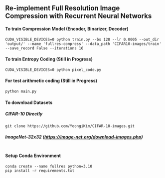 ## Re-implement Full Resolution Image Compression with Recurrent Neural Networks

#### To train Compression Model (Encoder, Binarizer, Decoder) 
```
CUDA_VISIBLE_DEVICES=0 python train.py --bs 128 --lr 0.0005 --out_dir 'output/' --name 'fullres-compress' --data_path 'CIFAR10-images/train' --save_record False --iterations 16
```

#### To train Entropy Coding (Still in Progress)
```
CUDA_VISIBLE_DEVICES=0 python pixel_code.py
```

#### For test arithmetic coding (Still in Progress)
```
python main.py
```

#### To download Datasets
##### CIFAR-10 Directly 
```
git clone https://github.com/YoongiKim/CIFAR-10-images.git
```
##### ImageNet-32x32  (https://image-net.org/download-images.php)
```

```
#### Setup Conda Environment 
```
conda create --name fullres python=3.10
pip install -r requirements.txt
```

